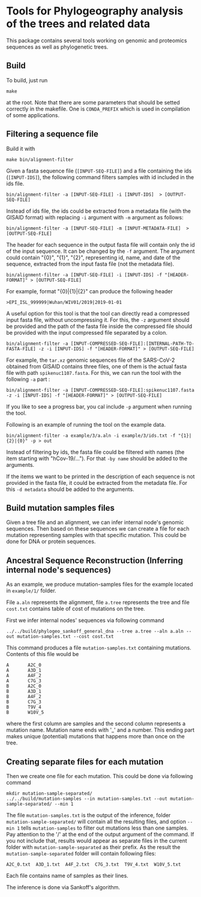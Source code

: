 # Tools for Phylogeography analysis of the trees and related data
This package contains several tools working on genomic and proteomics sequences as well as phylogenetic trees.

## Build
To build, just run 
```
make
```
at the root. 
Note that there are some parameters that should be setted correctly in the makefile. One is `CONDA_PREFIX` which
is used in compilation of some applications.

## Filtering a sequence file
Build it with
```
make bin/alignment-filter
```

Given a fasta sequence file (`[INPUT-SEQ-FILE]`) and a file containing the ids (`[INPUT-IDS]`), the following command filters samples with id included in the ids file.
```
bin/alignment-filter -a [INPUT-SEQ-FILE] -i [INPUT-IDS]  > [OUTPUT-SEQ-FILE]
```

Instead of ids file, the ids could be extracted from a metadata file (with the GISAID format) with replacing `-i` argument with `-m` argument as follows:
```
bin/alignment-filter -a [INPUT-SEQ-FILE] -m [INPUT-METADATA-FILE]  > [OUTPUT-SEQ-FILE]
```

The header for each sequence in the output fasta file will contain only the id of the input sequence. It can be changed by the `-f` argument. The argument could contain "{0}", "{1}", "{2}", representing id, name, and date of the sequence, extracted from the input fasta file (not the metadata file). 
```
bin/alignment-filter -a [INPUT-SEQ-FILE] -i [INPUT-IDS] -f "[HEADER-FORMAT]" > [OUTPUT-SEQ-FILE]
```
For example, format "{0}|{1}|{2}" can produce the following header 
```
>EPI_ISL_999999|Wuhan/WIV01/2019|2019-01-01
```

A useful option for this tool is that the tool can directly read a compressed input fasta file, without uncompressing it. For this, the `-z` argument should be provided and the path of the fasta file inside the compressed file should be provided with the input compressed file separated by a colon.
```
bin/alignment-filter -a [INPUT-COMPRESSED-SEQ-FILE]:[INTERNAL-PATH-TO-FASTA-FILE] -z -i [INPUT-IDS] -f "[HEADER-FORMAT]" > [OUTPUT-SEQ-FILE]
```
For example, the `tar.xz` genomic sequences file of the SARS-CoV-2 obtained from GISAID contains three files, one of them is the actual fasta file with path `spikenuc1107.fasta`. For this, we can run the tool with the following `-a` part :
```
bin/alignment-filter -a [INPUT-COMPRESSED-SEQ-FILE]:spikenuc1107.fasta -z -i [INPUT-IDS] -f "[HEADER-FORMAT]" > [OUTPUT-SEQ-FILE]
```

If you like to see a progress bar, you cal include `-p` argument when running the tool.

Following is an example of running the tool on the example data.
```
bin/alignment-filter -a example/3/a.aln -i example/3/ids.txt -f "{1}|{2}|{0}" -p > out
```

Instead of filtering by ids, the fasta file could be filtered with names (the item starting with "hCov-19/..."). For that `-by name` should be added to the arguments.

If the items we want to be printed in the description of each sequence is not provided in the fasta file, it could be extracted from the metadata file. For this `-d metadata` should be added to the arguments.


## Build mutation samples files
Given a tree file and an alignment, we can infer internal node's genomic sequences. Then based on these sequences
we can create a file for each mutation representing samples with that specific mutation. This could be done for
DNA or protein sequences. 

## Ancestral Sequence Reconstruction (Inferring internal node's sequences)
As an example, we produce mutation-samples files for the example located in `example/1/` folder.

File `a.aln` represents the alignment, file `a.tree` represents the tree and file `cost.txt` contains
table of cost of mutations on the tree. 

First we infer internal nodes' sequences via following command
```
../../build/phylogeo_sankoff_general_dna --tree a.tree --aln a.aln --out mutation-samples.txt --cost cost.txt 
```
This command produces a file `mutation-samples.txt` containing mutations. Contents of this file would be
```
A       A2C_0
A       A3D_1
A       A4F_2
A       C7G_3
B       A2C_0
B       A3D_1
B       A4F_2
B       C7G_3
B       T9V_4
B       W10V_5
```
where the first column are samples and the second column represents a mutation name. Mutation name ends with '_' and a number. 
This ending part makes unique (potential) mutations that happens more than once on the tree.

## Creating separate files for each mutation
Then we create one file for each mutation. This could be done via following command
```
mkdir mutation-sample-separated/
../../build/mutation-samples --in mutation-samples.txt --out mutation-sample-separated/ --min 1
```
The file `mutation-samples.txt` is the output of the inference, folder `mutation-sample-separated/` will contain all the 
resulting files, and option `--min 1` tells `mutation-samples` to filter out mutations less than one samples. 
Pay attention to the '/' at the end of the output argument of the command. If you not include that, results would 
appear as separate files in the current folder with `mutation-sample-separated` as their prefix.
As the result the `mutation-sample-separated` folder will contain following files:
```
A2C_0.txt  A3D_1.txt  A4F_2.txt  C7G_3.txt  T9V_4.txt  W10V_5.txt
```
Each file contains name of samples as their lines.

The inference is done via Sankoff's algorithm.
